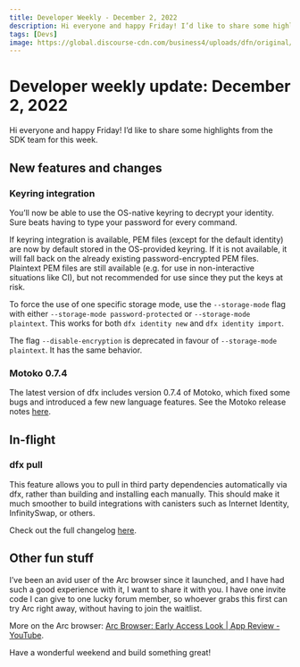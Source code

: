 ```yaml
---
title: Developer Weekly - December 2, 2022
description: Hi everyone and happy Friday! I’d like to share some highlights from the SDK team for this week.
tags: [Devs]
image: https://global.discourse-cdn.com/business4/uploads/dfn/original/1X/a6d6c5b4e246cd075a009424601bc981b3086fb4.png
---
```


# Developer weekly update: December 2, 2022

Hi everyone and happy Friday! I’d like to share some highlights from the SDK team for this week.

## New features and changes

### Keyring integration

You’ll now be able to use the OS-native keyring to decrypt your identity. Sure beats having to type your password for
every command.

If keyring integration is available, PEM files (except for the default identity) are now by default stored in the
OS-provided keyring.
If it is not available, it will fall back on the already existing password-encrypted PEM files.
Plaintext PEM files are still available (e.g. for use in non-interactive situations like CI), but not recommended for
use since they put the keys at risk.

To force the use of one specific storage mode, use the `--storage-mode` flag with
either `--storage-mode password-protected` or `--storage-mode plaintext`.
This works for both `dfx identity new` and `dfx identity import`.

The flag `--disable-encryption` is deprecated in favour of `--storage-mode plaintext`. It has the same behavior.

### Motoko 0.7.4

The latest version of dfx includes version 0.7.4 of Motoko, which fixed some bugs and introduced a few new language
features. See the Motoko release notes [here](https://github.com/dfinity/motoko/releases/tag/0.7.4).

## In-flight

### dfx pull

This feature allows you to pull in third party dependencies automatically via dfx, rather than building and installing
each manually. This should make it much smoother to build integrations with canisters such as Internet Identity,
InfinitySwap, or others.

Check out the full changelog [here](https://github.com/dfinity/sdk/blob/master/CHANGELOG.md).

## Other fun stuff

I’ve been an avid user of the Arc browser since it launched, and I have had such a good experience with it, I want to
share it with you. I have one invite code I can give to one lucky forum member, so whoever grabs this first can try Arc
right away, without having to join the waitlist.

More on the Arc browser: [Arc Browser: Early Access Look | App Review - YouTube](https://www.youtube.com/watch?v=TH255ssNWkI).

Have a wonderful weekend and build something great!